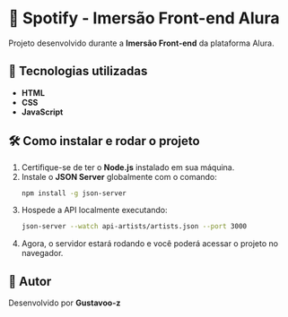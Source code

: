 # 🎵 Spotify - Imersão Front-end Alura

Projeto desenvolvido durante a **Imersão Front-end** da plataforma Alura.

## 🚀 Tecnologias utilizadas
- **HTML**  
- **CSS**  
- **JavaScript**  

## 🛠️ Como instalar e rodar o projeto

1. Certifique-se de ter o **Node.js** instalado em sua máquina.
2. Instale o **JSON Server** globalmente com o comando:
   ```sh
   npm install -g json-server
   ```
3. Hospede a API localmente executando:
   ```sh
   json-server --watch api-artists/artists.json --port 3000
   ```
4. Agora, o servidor estará rodando e você poderá acessar o projeto no navegador.

## 👤 Autor  
Desenvolvido por **Gustavoo-z**

